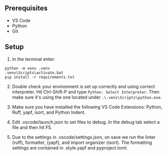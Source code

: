 Prerequisites
-------------
- VS Code
- Python
- Git


Setup
-----
1. In the terminal enter:
```
python -m venv .venv
.venv\Scripts\activate.bat
pip install -r requirements.txt
```

2. Double check your environment is set up correctly and using correct interpreter. Hit Ctrl-Shift-P and type `Python: Select Interpreter`. Then make sure it's using the one located under `.\.venv\Scripts\python.exe`.

3. Make sure you have installed the following VS Code Extensions: Python, Ruff, yapf, isort, and Python Indent.

4. Edit .vscode/launch.json to set files to debug. In the debug tab select a file and then hit F5.

5. Due to the settings in .vscode/settings.json, on save we run the linter (ruff), formatter, (yapf), and import organizer (isort). The formatting settings are contained in .style.yapf and pyproject.toml.
